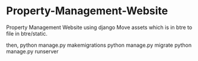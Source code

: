 # Property-Management-Website
Property Management Website using django
Move assets which is in btre to file in btre/static.

then,
python manage.py makemigrations
python manage.py migrate
python manage.py runserver
